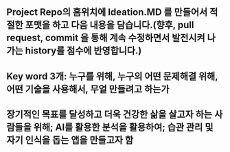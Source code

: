 ## Project Repo의  홈위치에  Ideation.MD 를 만들어서 적절한 포맷을 하고 다음 내용을 담습니다.(향후, pull request, commit 을 통해 계속 수정하면서 발전시켜 나가는 history를 점수에 반영합니다.)
## Key word 3개: 누구를 위해, 누구의 어떤 문제해결 위해, 어떤 기술을 사용해서, 무얼 만들려고 하는가

## 장기적인 목표를 달성하고 더욱 건강한 삶을 살고자 하는 사람들을 위해; AI를 활용한 분석을 활용하여; 습관 관리 및 자기 인식을 돕는 앱을 만들고자 함
